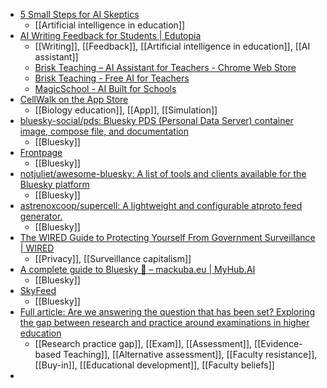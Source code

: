 - [5 Small Steps for AI Skeptics](https://www.chronicle.com/article/5-small-steps-for-ai-skeptics)
	- [[Artificial intelligence in education]]
- [AI Writing Feedback for Students | Edutopia](https://www.edutopia.org/article/ai-writing-feedback-students)
	- [[Writing]], [[Feedback]], [[Artificial intelligence in education]], [[AI assistant]]
	- [Brisk Teaching – AI Assistant for Teachers - Chrome Web Store](https://chromewebstore.google.com/detail/brisk-teaching-%E2%80%93-ai-assis/pcblbflgdkdfdjpjifeppkljdnaekohj?pli=1)
	- [Brisk Teaching - Free AI for Teachers](https://www.briskteaching.com/)
	- [MagicSchool - AI Built for Schools](https://www.magicschool.ai/)
- [CellWalk on the App Store](https://apps.apple.com/us/app/cellwalk/id1627776848?uo=2)
	- [[Biology education]], [[App]], [[Simulation]]
- [bluesky-social/pds: Bluesky PDS (Personal Data Server) container image, compose file, and documentation](https://github.com/bluesky-social/pds)
	- [[Bluesky]]
- [Frontpage](https://frontpage.fyi/)
	- [[Bluesky]]
- [notjuliet/awesome-bluesky: A list of tools and clients available for the Bluesky platform](https://github.com/notjuliet/awesome-bluesky)
	- [[Bluesky]]
- [astrenoxcoop/supercell: A lightweight and configurable atproto feed generator.](https://github.com/astrenoxcoop/supercell)
	- [[Bluesky]]
- [The WIRED Guide to Protecting Yourself From Government Surveillance | WIRED](https://www.wired.com/story/the-wired-guide-to-protecting-yourself-from-government-surveillance/)
	- [[Privacy]], [[Surveillance capitalism]]
- [A complete guide to Bluesky 🦋 – mackuba.eu | MyHub.AI](https://myhub.ai/items/a-complete-guide-to-bluesky-mackubaeu)
	- [[Bluesky]]
- [SkyFeed](https://skyfeed.app/)
	- [[Bluesky]]
- [Full article: Are we answering the question that has been set? Exploring the gap between research and practice around examinations in higher education](https://www.tandfonline.com/doi/full/10.1080/03075079.2023.2283784)
	- [[Research practice gap]], [[Exam]], [[Assessment]], [[Evidence-based Teaching]], [[Alternative assessment]], [[Faculty resistance]], [[Buy-in]], [[Educational development]], [[Faculty beliefs]]
-